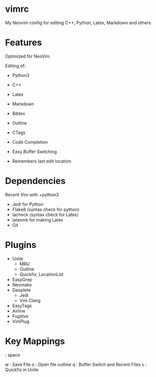 # vimrc
My Neovim config for editing  C++, Python, Latex, Markdown and others

# Features

Optimized for NeoVim

Editing of:
- Python3
- C++
- Latex
- Markdown
- Bibtex

- Outline
- CTags
- Code Completion
- Easy Buffer Switching
- Remembers last edit location


# Dependencies

Recent Vim with +python3
- Jedi for Python
- Flake8 (syntax check for python)
- lacheck (syntax check for Latex)
- latexmk for making Latex
- Git

# Plugins

- Unite
    - MRU
    - Outline
    - Quickfix, LocationList
- EasyGrep
- Neomake
- Deoplete
    - Jedi
    - Vim Clang
- EasyTags
- Airline
- Fugitive
- VimPlug

# Key Mappings

<Leader>: space

<Leader> w : Save File
<Leader> o : Open file outline
<Leader> q : Buffer Switch and Recent Files
<Leader> x : Quickfix in Unite
